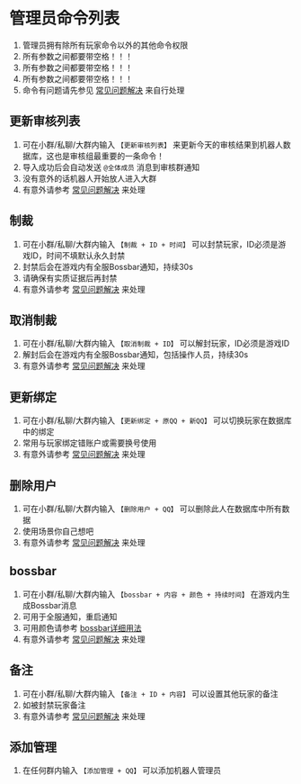 # 管理员命令列表

1. 管理员拥有除所有玩家命令以外的其他命令权限
2. 所有参数之间都要带空格！！！
3. 所有参数之间都要带空格！！！
4. 所有参数之间都要带空格！！！
5. 命令有问题请先参见 [常见问题解决](../faq.md) 来自行处理

## 更新审核列表
1. 可在小群/私聊/大群内输入 `【更新审核列表】` 来更新今天的审核结果到机器人数据库，这也是审核组最重要的一条命令！
2. 导入成功后会自动发送 `@全体成员` 消息到审核群通知
3. 没有意外的话机器人开始放人进入大群
4. 有意外请参考 [常见问题解决](../faq.md) 来处理

## 制裁
1. 可在小群/私聊/大群内输入 `【制裁 + ID + 时间】` 可以封禁玩家，ID必须是游戏ID，时间不填默认永久封禁
2. 封禁后会在游戏内有全服Bossbar通知，持续30s
3. 请确保有实质证据后再封禁
4. 有意外请参考 [常见问题解决](../faq.md) 来处理

## 取消制裁
1. 可在小群/私聊/大群内输入 `【取消制裁 + ID】` 可以解封玩家，ID必须是游戏ID
2. 解封后会在游戏内有全服Bossbar通知，包括操作人员，持续30s
3. 有意外请参考 [常见问题解决](../faq.md) 来处理

## 更新绑定
1. 可在小群/私聊/大群内输入 `【更新绑定 + 原QQ + 新QQ】` 可以切换玩家在数据库中的绑定
2. 常用与玩家绑定错账户或需要换号使用
3. 有意外请参考 [常见问题解决](../faq.md) 来处理

## 删除用户
1. 可在小群/私聊/大群内输入 `【删除用户 + QQ】` 可以删除此人在数据库中所有数据
2. 使用场景你自己想吧
3. 有意外请参考 [常见问题解决](../faq.md) 来处理

## bossbar
1. 可在小群/私聊/大群内输入 `【bossbar + 内容 + 颜色 + 持续时间】` 在游戏内生成Bossbar消息
2. 可用于全服通知，重启通知
3. 可用颜色请参考 [bossbar详细用法](../../other/bossbar.md)
4. 有意外请参考 [常见问题解决](../faq.md) 来处理

## 备注
1. 可在小群/私聊/大群内输入 `【备注 + ID + 内容】` 可以设置其他玩家的备注
2. 如被封禁玩家备注
3. 有意外请参考 [常见问题解决](../faq.md) 来处理

## 添加管理
1. 在任何群内输入 `【添加管理 + QQ】` 可以添加机器人管理员


